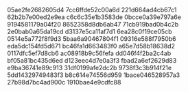 05ae2fe2682605d4
7cc6ffde52c00a6d
221d664ad4cb67c1
62b2b7e00ed2e9ea
c6c6c35e1b3583de
0bcce0a39e797a6e
9194581179a04f20
8652358d8db6ab47
71cb919bad0b4c2b
2e0bab0a65da19cd
d3137e5ca11af7d1
6ea28c0f19ce05cb
0514e5a772f8f9d3
5baa6a90467804f1
09316e588f7950b6
eda5dc154fd5d671
bc46fa1d663483f0
a65e7d58b18638d2
0117dfc5ef7d8cb6
ac08918b9c56fefa
dd046f4f2ba2c4ab
bf05a81bc435d6ed
d123eec4d7e0a3f3
fbad2a6ef2629d83
e9ba36741e89c913
31df0199afe2dc2b
9738f3c3b914f21e
5dd14329749483f3
b8c614e74556d959
1bace046528957a3
27b98d7bc4ad900c
1910bae4e9cdfc88
